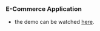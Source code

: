 ### E-Commerce Application

- the demo can be watched [here](https://e-commerce-app-davidk55.netlify.app/).
